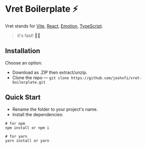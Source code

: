 # Vret Boilerplate ⚡
Vret stands for [Vite](https://github.com/vitejs/vite), [React](https://github.com/microsoft/TypeScript), [Emotion](https://github.com/emotion-js/emotion), [TypeScript](https://github.com/microsoft/TypeScript).
> it's fast! 🏃‍♂️

## Installation
Choose an option:
* Download as .ZIP then extract/unzip.
* Clone the repo — `git clone https://github.com/joshxfi/vret-boilerplate.git`

## Quick Start
* Rename the folder to your project's name.
* Install the dependencies:
```shell
# for npm
npm install or npm i

# for yarn
yarn install or yarn
```
